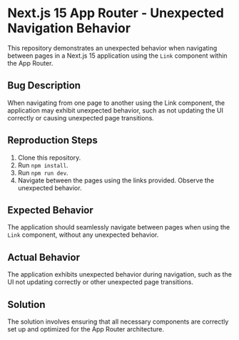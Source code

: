 # Next.js 15 App Router - Unexpected Navigation Behavior

This repository demonstrates an unexpected behavior when navigating between pages in a Next.js 15 application using the `Link` component within the App Router.

## Bug Description
When navigating from one page to another using the Link component, the application may exhibit unexpected behavior, such as not updating the UI correctly or causing unexpected page transitions.

## Reproduction Steps
1. Clone this repository.
2. Run `npm install`.
3. Run `npm run dev`.
4. Navigate between the pages using the links provided. Observe the unexpected behavior.

## Expected Behavior
The application should seamlessly navigate between pages when using the `Link` component, without any unexpected behavior.

## Actual Behavior
The application exhibits unexpected behavior during navigation, such as the UI not updating correctly or other unexpected page transitions.

## Solution
The solution involves ensuring that all necessary components are correctly set up and optimized for the App Router architecture.